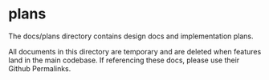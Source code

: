 # plans

The docs/plans directory contains design docs and implementation plans.

All documents in this directory are temporary and are deleted when features land in the main codebase. If referencing these docs, please use their Github Permalinks.
